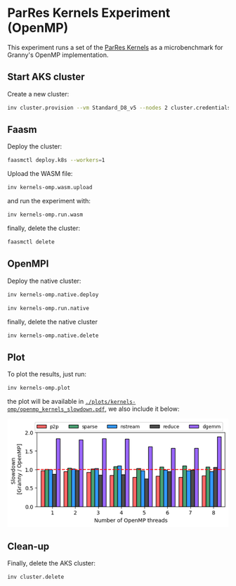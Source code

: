 # ParRes Kernels Experiment (OpenMP)

This experiment runs a set of the [ParRes Kernels](https://github.com/ParRes/Kernels)
as a microbenchmark for Granny's OpenMP implementation.

## Start AKS cluster

Create a new cluster:

```bash
inv cluster.provision --vm Standard_D8_v5 --nodes 2 cluster.credentials
```

## Faasm

Deploy the cluster:

```bash
faasmctl deploy.k8s --workers=1
```

Upload the WASM file:

```bash
inv kernels-omp.wasm.upload
```

and run the experiment with:

```bash
inv kernels-omp.run.wasm
```

finally, delete the cluster:

```bash
faasmctl delete
```

## OpenMPI

Deploy the native cluster:

```bash
inv kernels-omp.native.deploy
```

```bash
inv kernels-omp.run.native
```

finally, delete the native cluster

```bash
inv kernels-omp.native.delete
```

## Plot

To plot the results, just run:

```bash
inv kernels-omp.plot
```

the plot will be available in [`./plots/kernels-omp/openmp_kernels_slowdown.pdf`](
./plots/kernels-omp/openmp_kernels_slowdown.pdf), we also include it below:

![OpenMP Kernels Slowdown Plot](./plots/kernels-omp/openmp_kernels_slowdown.png)

## Clean-up

Finally, delete the AKS cluster:

```bash
inv cluster.delete
```
